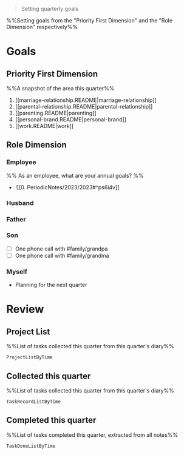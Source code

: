 > Setting quarterly goals

%%Setting goals from the "Priority First Dimension" and the "Role Dimension" respectively%%

# Goals

## Priority First Dimension
%%A snapshot of the area this quarter%%
1. [[marriage-relationship.README|marriage-relationship]]
2. [[parental-relationship.README|parental-relationship]]
3. [[parenting.README|parenting]]
4. [[personal-brand.README|personal-brand]]
5. [[work.README|work]]

## Role Dimension
### Employee
%% As an employee, what are your annual goals? %%
- ![[0. PeriodicNotes/2023/2023#^ps6i4v]]
### Husband
### Father
### Son
- [ ] One phone call with #family/grandpa
- [ ] One phone call with #family/grandma
### Myself
- Planning for the next quarter

# Review
## Project List
%%List of tasks collected this quarter from this quarter's diary%%
```PeriodicPARA
ProjectListByTime
```

## Collected this quarter
%%List of tasks collected this quarter from this quarter's diary%%
```PeriodicPARA
TaskRecordListByTime
```

## Completed this quarter
%%List of tasks completed this quarter, extracted from all notes%%
```PeriodicPARA
TaskDoneListByTime
```

